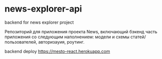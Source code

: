 # news-explorer-api

backend for news explorer project

Репозиторий для приложения проекта News, включающий бэкенд часть приложения со следующим наполнением: модели и схемы статей/пользователей, авторизауия, роутинг.

backend deploy https://mesto-react.herokuapp.com
